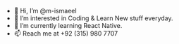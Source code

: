- 👋 Hi, I’m @m-ismaeel
- 👀 I’m interested in Coding & Learn New stuff everyday.
- 🌱 I’m currently learning React Native.
- 📫 Reach me at +92 (315) 980 7707

<!---
m-ismaeel/m-ismaeel is a ✨ special ✨ repository because its `README.md` (this file) appears on your GitHub profile.
You can click the Preview link to take a look at your changes.
--->
